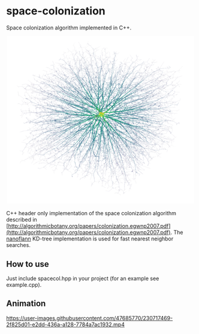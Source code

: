 # space-colonization
Space colonization algorithm implemented in C++.
<p align="center">
  <img src="https://github.com/karacsm/space-colonization/blob/main/visualizations/final_snap.png" width="500">
</p>

C++ header only implementation of the space colonization algorithm described in [http://algorithmicbotany.org/papers/colonization.egwnp2007.pdf](http://algorithmicbotany.org/papers/colonization.egwnp2007.pdf). The [nanoflann](https://github.com/jlblancoc/nanoflann) KD-tree implementation is used for fast nearest neighbor searches.


## How to use

Just include spacecol.hpp in your project (for an example see example.cpp).

## Animation
https://user-images.githubusercontent.com/47685770/230717469-2f825d01-e2dd-436a-a128-7784a7ac1932.mp4
